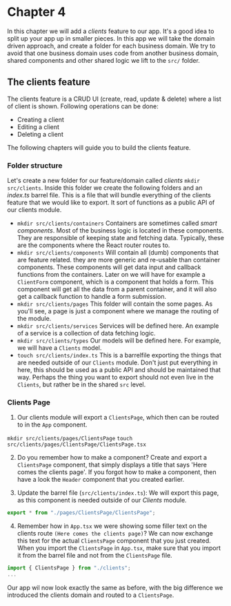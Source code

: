 # Chapter 4

In this chapter we will add a _clients_ feature to our app.
It's a good idea to split up your app up in smaller pieces.
In this app we will take the domain driven approach, and create a folder for each business domain.
We try to avoid that one business domain uses code from another business domain, shared components and other shared logic we lift 
to the `src/` folder.

## The clients feature

The clients feature is a CRUD UI (create, read, update & delete) where a list of client is shown. Following operations can be done:

- Creating a client
- Editing a client
- Deleting a client

The following chapters will guide you to build the clients feature.

### Folder structure

Let's create a new folder for our feature/domain called _clients_ `mkdir src/clients`.
Inside this folder we create the following folders and an _index.ts_ barrel file.
This is a file that will bundle everything of the clients feature that we would like to export. 
It sort of functions as a public API of our clients module.

- `mkdir src/clients/containers`
  Containers are sometimes called _smart components_. Most of the business logic is located in these components.
  They are responsible of keeping state and fetching data. Typically, these are the components where the React router routes to.
- `mkdir src/clients/components`
  Will contain all (dumb) components that are feature related. they are more generic and re-usable than container components. 
  These components will get data input and callback functions from the containers. 
  Later on we will have for example a `ClientForm` component, which is a component that holds a form. This component
  will get all the data from a parent container, and it will also get a callback function to handle a form submission.
- `mkdir src/clients/pages`
  This folder will contain the some pages. As you'll see, a page is just a component where we manage the routing of the module.
- `mkdir src/clients/services`
  Services will be defined here. An example of a service is a collection of data fetching logic.
- `mkdir src/clients/types`
  Our models will be defined here. For example, we will have a `Clients` model.
- `touch src/clients/index.ts`
  This is a barrelfile exporting the things that are needed outside of our `Clients` module.
  Don't just put everything in here, this should be used as a public API and should be maintained that way.
  Perhaps the thing you want to export should not even live in the `Clients`, but rather be in the shared `src` level.

### Clients Page

1. Our clients module will export a `ClientsPage`, which then can be routed to in the `App` component.

`mkdir src/clients/pages/ClientsPage`
`touch src/clients/pages/ClientsPage/ClientsPage.tsx`

2. Do you remember how to make a component? Create and export a `ClientsPage` component, that simply displays a title that says 'Here comes the clients page'.
If you forgot how to make a component, then have a look the `Header` component that you created earlier.

3. Update the barrel file (`src/clients/index.ts`):
We will export this page, as this component is needed outside of our _Clients_ module.

```jsx harmony
export * from "./pages/ClientsPage/ClientsPage";
```

4. Remember how in `App.tsx` we were showing some filler text on the clients route `(Here comes the clients page)`?
We can now exchange this text for the actual `ClientsPage` component that you just created.
When you import the `ClientsPage` in `App.tsx`, make sure that you import it from the barrel file and not from the `ClientsPage` file. 

```jsx harmony
import { ClientsPage } from "./clients";
...
```

Our app wil now look exactly the same as before, with the big difference we introduced the clients domain and routed to a `ClientsPage`.
